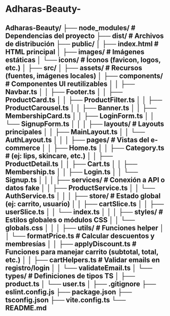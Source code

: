 # Adharas-Beauty- 
<h2> Adharas-Beauty/
├── node_modules/               # Dependencias del proyecto
├── dist/                       # Archivos de distribución
├── public/                     
│   ├── index.html              # HTML principal
│   ├── images/                 # Imágenes estáticas
│   └── icons/                  # Íconos (favicon, logos, etc.)
│
├── src/
│   ├── assets/                 # Recursos (fuentes, imágenes locales)
│   ├── components/             # Componentes UI reutilizables
│   │   ├── Navbar.ts
│   │   ├── Footer.ts
│   │   ├── ProductCard.ts
│   │   ├── ProductFilter.ts
│   │   ├── ProductCarousel.ts
│   │   ├── Banner.ts
│   │   ├── MembershipCard.ts
│   │   ├── LoginForm.ts
│   │   └── SignupForm.ts
│   │
│   ├── layouts/                # Layouts principales
│   │   ├── MainLayout.ts
│   │   └── AuthLayout.ts
│   │
│   ├── pages/                  # Vistas del e-commerce
│   │   ├── Home.ts
│   │   ├── Category.ts        # (ej: lips, skincare, etc.)
│   │   ├── ProductDetail.ts
│   │   ├── Cart.ts
│   │   ├── Membership.ts
│   │   ├── Login.ts
│   │   └── Signup.ts
│   │
│   ├── services/               # Conexión a API o datos fake
│   │   ├── ProductService.ts
│   │   └── AuthService.ts
│   │
│   ├── store/                  # Estado global (ej: carrito, usuario)
│   │   ├── cartSlice.ts
│   │   ├── userSlice.ts
│   │   └── index.ts
│   │
│   ├── styles/                 # Estilos globales o módulos CSS
│   │   └── globals.css
│   │
│   ├── utils/                  # Funciones helper
│   │   └── formatPrice.ts      # Calcular descuentos y membresías
│   │   ├── applyDiscount.ts    # Funciones para manejar carrito (subtotal, total, etc.)
│   │   ├── cartHelpers.ts       # Validar emails en registro/login   
│   │   └── validateEmail.ts       
│   └── types/                  # Definiciones de tipos TS
│       ├── product.ts
│       └── user.ts
│
├── .gitignore
├── eslint.config.js
├── package.json
├── tsconfig.json
├── vite.config.ts
└── README.md
</h2>
